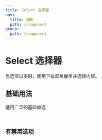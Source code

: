 ```yaml
---
title: Select 选择器
nav:
  title: 通用
  path: /component
group:
  path: /component
---
```


# Select 选择器
当选项过多时，使用下拉菜单展示并选择内容。

## 基础用法
适用广泛的基础单选
<code src="./demo/index1.tsx" />

## 有禁用选项
<code src="./demo/index2.tsx" />


<API></API>